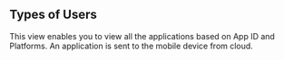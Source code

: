 ﻿

Types of Users
--------------

This view enables you to view all the applications based on App ID and Platforms. An application is sent to the mobile device from cloud.
